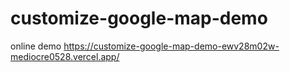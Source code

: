 # customize-google-map-demo

online demo
https://customize-google-map-demo-ewv28m02w-mediocre0528.vercel.app/
